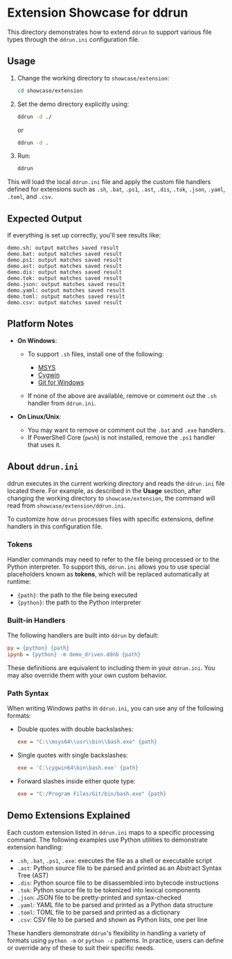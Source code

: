 # Extension Showcase for ddrun

This directory demonstrates how to extend `ddrun` to support various file types through the `ddrun.ini` configuration file.

## Usage

1. Change the working directory to `showcase/extension`:

   ```bash
   cd showcase/extension
   ```

2. Set the demo directory explicitly using:

   ```bash
   ddrun -d ./
   ```

   or

   ```bash
   ddrun -d .
   ```

3. Run:

   ```bash
   ddrun
   ```

This will load the local `ddrun.ini` file and apply the custom file handlers defined for extensions such as `.sh`, `.bat`, `.ps1`, `.ast`, `.dis`, `.tok`, `.json`, `.yaml`, `.toml`, and `.csv`.

## Expected Output

If everything is set up correctly, you'll see results like:

```
demo.sh: output matches saved result
demo.bat: output matches saved result
demo.ps1: output matches saved result
demo.ast: output matches saved result
demo.dis: output matches saved result
demo.tok: output matches saved result
demo.json: output matches saved result
demo.yaml: output matches saved result
demo.toml: output matches saved result
demo.csv: output matches saved result
```

## Platform Notes

* **On Windows**:

  * To support `.sh` files, install one of the following:

    * [MSYS](https://www.msys2.org/)
    * [Cygwin](https://www.cygwin.com/)
    * [Git for Windows](https://git-scm.com/)
  * If none of the above are available, remove or comment out the `.sh` handler from `ddrun.ini`.

* **On Linux/Unix**:

  * You may want to remove or comment out the `.bat` and `.exe` handlers.
  * If PowerShell Core (`pwsh`) is not installed, remove the `.ps1` handler that uses it.

## About `ddrun.ini`

ddrun executes in the current working directory and reads the `ddrun.ini` file located there. For example, as described in the **Usage** section, after changing the working directory to `showcase/extension`, the command will read from `showcase/extension/ddrun.ini`.

To customize how `ddrun` processes files with specific extensions, define handlers in this configuration file.

### Tokens

Handler commands may need to refer to the file being processed or to the Python interpreter. To support this, `ddrun.ini` allows you to use special placeholders known as **tokens**, which will be replaced automatically at runtime:

* `{path}`: the path to the file being executed
* `{python}`: the path to the Python interpreter

### Built-in Handlers

The following handlers are built into `ddrun` by default:

```ini
py = {python} {path}
ipynb = {python} -m demo_driven.ddnb {path}
```

These definitions are equivalent to including them in your `ddrun.ini`. You may also override them with your own custom behavior.

### Path Syntax

When writing Windows paths in `ddrun.ini`, you can use any of the following formats:

* Double quotes with double backslashes:

  ```ini
  exe = "C:\\msys64\\usr\\bin\\bash.exe" {path}
  ```
* Single quotes with single backslashes:

  ```ini
  exe = 'C:\cygwin64\bin\bash.exe' {path}
  ```
* Forward slashes inside either quote type:

  ```ini
  exe = "C:/Program Files/Git/bin/bash.exe" {path}
  ```

## Demo Extensions Explained

Each custom extension listed in `ddrun.ini` maps to a specific processing command. The following examples use Python utilities to demonstrate extension handling:

* `.sh`, `.bat`, `.ps1`, `.exe`: executes the file as a shell or executable script
* `.ast`: Python source file to be parsed and printed as an Abstract Syntax Tree (AST)
* `.dis`: Python source file to be disassembled into bytecode instructions
* `.tok`: Python source file to be tokenized into lexical components
* `.json`: JSON file to be pretty-printed and syntax-checked
* `.yaml`: YAML file to be parsed and printed as a Python data structure
* `.toml`: TOML file to be parsed and printed as a dictionary
* `.csv`: CSV file to be parsed and shown as Python lists, one per line

These handlers demonstrate `ddrun`'s flexibility in handling a variety of formats using `python -m` or `python -c` patterns. In practice, users can define or override any of these to suit their specific needs.
